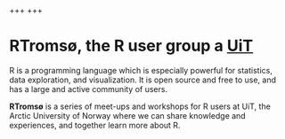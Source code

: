 +++
+++

# RTromsø, the R user group a [UiT](https://uit.no)

R is a programming language which is especially powerful for statistics, data
exploration, and visualization.  It is open source and free to use, and has a
large and active community of users.

**RTromsø** is a series of meet-ups and workshops for R users at UiT, the
Arctic University of Norway where we can share knowledge and experiences, and
together learn more about R.
